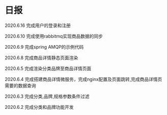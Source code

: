 # 日报

2020.6.16
完成用户的登录和注册

2020.6.10
完成使用rabbitmq实现商品数据的同步

2020.6.9
完成spring AMQP的示例代码

2020.6.8
完成商品详情静态页面渲染

2020.6.5
完成渲染分类品牌至商品详情页面

2020.6.4
完成搭建商品详情微服务，完成nginx配置及页面跳转,完成商品详情页需要的数据查询

2020.6.3
完成分类,品牌,规格参数条件过滤

2020.6.2
完成分类和品牌功能开发
